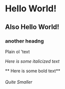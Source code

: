 # Hello World!
## Also Hello World!

### another headng

Plain ol 'text

_Here is some italicized text_

** Here is some bold text**

###### Quite Smaller
